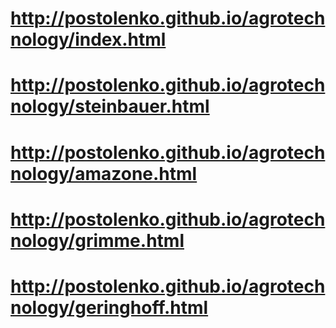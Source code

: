 # http://postolenko.github.io/agrotechnology/index.html
# http://postolenko.github.io/agrotechnology/steinbauer.html
# http://postolenko.github.io/agrotechnology/amazone.html
# http://postolenko.github.io/agrotechnology/grimme.html
# http://postolenko.github.io/agrotechnology/geringhoff.html